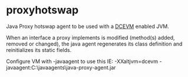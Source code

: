 proxyhotswap
============

Java Proxy hotswap agent to be used with a <a href="https://github.com/dcevm/dcevm">DCEVM</a> enabled JVM.

When an interface a proxy implements is modified (method(s) added, removed or changed), the java agent regenerates its class definition and reinitializes its static fields.

Configure VM with -javaagent to use this
IE: -XXaltjvm=dcevm -javaagent:C:\javaagents\java-proxy-agent.jar
